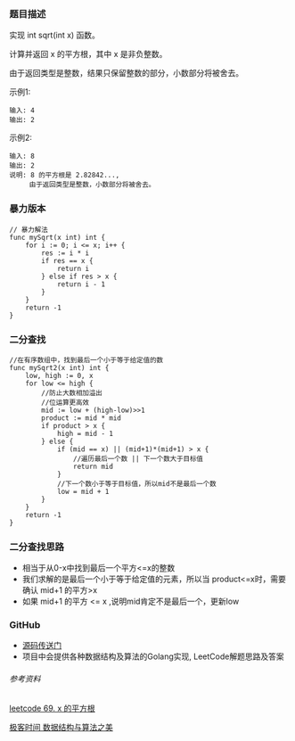 ### 题目描述
实现 int sqrt(int x) 函数。

计算并返回 x 的平方根，其中 x 是非负整数。

由于返回类型是整数，结果只保留整数的部分，小数部分将被舍去。

示例1:
```
输入: 4
输出: 2
```

示例2:
```
输入: 8
输出: 2
说明: 8 的平方根是 2.82842..., 
     由于返回类型是整数，小数部分将被舍去。
```

### 暴力版本
```Golang
// 暴力解法
func mySqrt(x int) int {
	for i := 0; i <= x; i++ {
		res := i * i
		if res == x {
			return i
		} else if res > x {
			return i - 1
		}
	}
	return -1
}
```

### 二分查找
```Golang
//在有序数组中，找到最后一个小于等于给定值的数
func mySqrt2(x int) int {
	low, high := 0, x
	for low <= high {
		//防止大数相加溢出
		//位运算更高效
		mid := low + (high-low)>>1
		product := mid * mid
		if product > x {
			high = mid - 1
		} else {
			if (mid == x) || (mid+1)*(mid+1) > x {
				//遍历最后一个数 || 下一个数大于目标值
				return mid
			}
			//下一个数小于等于目标值，所以mid不是最后一个数
			low = mid + 1
		}
	}
	return -1
}
```

### 二分查找思路
- 相当于从0-x中找到最后一个平方<=x的整数
- 我们求解的是最后一个小于等于给定值的元素，所以当 product<=x时，需要确认 mid+1 的平方>x
- 如果 mid+1 的平方 <= x ,说明mid肯定不是最后一个，更新low

### GitHub
- [源码传送门](https://github.com/TomorrowWu/golang-algorithms/blob/master/leetcode/0069.sqrtx/src/sqrtx.go)
- 项目中会提供各种数据结构及算法的Golang实现, LeetCode解题思路及答案

###### 参考资料
[leetcode 69. x 的平方根](https://leetcode-cn.com/problems/sqrtx/description/)

[极客时间 数据结构与算法之美](https://time.geekbang.org/column/article/42733)
